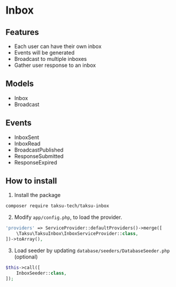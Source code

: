 # Inbox

## Features

- Each user can have their own inbox
- Events will be generated
- Broadcast to multiple inboxes
- Gather user response to an inbox

## Models

- Inbox
- Broadcast

## Events

- InboxSent
- InboxRead
- BroadcastPublished
- ResponseSubmitted
- ResponseExpired


## How to install 
1. Install the package 
```bash
composer require taksu-tech/taksu-inbox
```

2. Modify `app/config.php`, to load the provider.
```php
'providers' => ServiceProvider::defaultProviders()->merge([
    \Taksu\TaksuInbox\InboxServiceProvider::class,
])->toArray(),
```

3. Load seeder by updating `database/seeders/DatabaseSeeder.php` (optional)
```php
$this->call([
    InboxSeeder::class,
]);
```